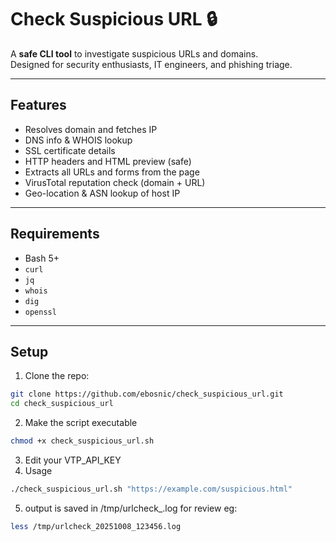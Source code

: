# Check Suspicious URL 🔒

A **safe CLI tool** to investigate suspicious URLs and domains.  
Designed for security enthusiasts, IT engineers, and phishing triage.

---

## Features

- Resolves domain and fetches IP
- DNS info & WHOIS lookup
- SSL certificate details
- HTTP headers and HTML preview (safe)
- Extracts all URLs and forms from the page
- VirusTotal reputation check (domain + URL)
- Geo-location & ASN lookup of host IP

---

## Requirements

- Bash 5+
- `curl`
- `jq`
- `whois`
- `dig`
- `openssl`

---

## Setup

1. Clone the repo:

```bash
git clone https://github.com/ebosnic/check_suspicious_url.git
cd check_suspicious_url
```

2. Make the script executable

```bash
chmod +x check_suspicious_url.sh
```

3. Edit your VTP_API_KEY
4. Usage 

```bash
./check_suspicious_url.sh "https://example.com/suspicious.html"
```

5. output is saved in /tmp/urlcheck_<timestamp>.log for review eg:

```bash
less /tmp/urlcheck_20251008_123456.log
```
